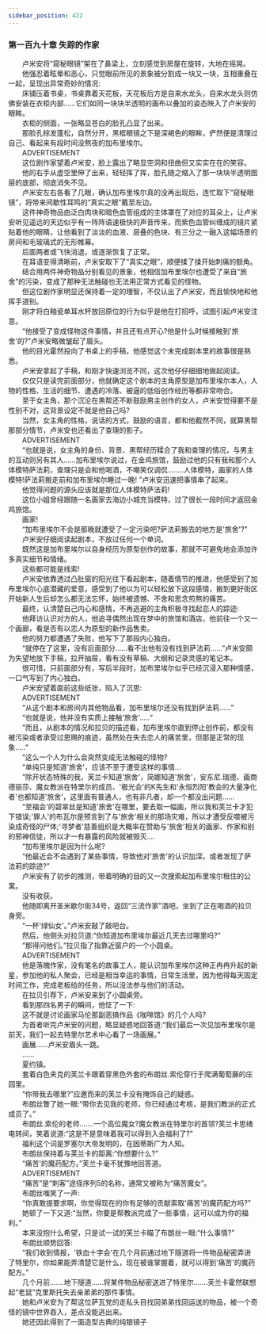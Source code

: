 ```yaml
---
sidebar_position: 422
---
```

### 第一百九十章 失踪的作家  


　　卢米安将“窥秘眼镜”架在了鼻梁上，立刻感觉到房屋在旋转，大地在摇晃。  
　　他强忍着眩晕和恶心，只觉眼前所见的景象被分割成一块又一块，互相重叠在一起，呈现出异常奇妙的情况:  
　　床铺压着书桌，书桌靠着天花板，天花板后方是自来水龙头，自来水龙头则仿佛安装在衣柜内部……它们如同一块块半透明的画布以叠加的姿态映入了卢米安的眼眸。  
　　衣柜的侧面，一张略显苍白的脸孔凸显了出来。  
　　那脸孔棕发蓬松，自然分开，黑框眼镜之下是深褐色的眼眸，俨然便是清理过自己、看起来有段时间没熬夜的加布里埃尔。  
　　ADVERTISEMENT  
　　这位剧作家望着卢米安，脸上露出了略显空洞和扭曲但又实实在在的笑容。  
　　他的右手从虚空里伸了出来，轻轻挥了挥，脸孔随之缩入了那一块块半透明图层的底部，彻底消失不见。  
　　卢米安左右各看了几眼，确认加布里埃尔真的没再出现后，连忙取下“窥秘眼镜”，将带来间歇性耳鸣的“真实之眼”戴至左边。  
　　这件神奇物品由泛白肉块和暗色血管组成的主体罩在了对应的耳朵上，让卢米安听见遥远的天边似乎有一阵阵语速极快的声音传来，而紫色血管纠缠成的镜片紧贴着他的眼睛，让他看到了淡淡的血液、层叠的色块、有三分之一融入这幅场景的房间和毛玻璃式的无形帷幕。  
　　后面两者或飞快消退，或逐渐恢复了正常。  
　　在耳语变得清晰前，卢米安取下了“真实之眼”，顺便揉了揉开始刺痛的额角。  
　　结合用两件神奇物品分别看见的景象，他相信加布里埃尔也遭受了来自“旅舍”的污染，变成了那种无法触碰也无法用正常方式看见的怪物。  
　　但这位剧作家明显还保持着一定的理智，不仅认出了卢米安，而且愉快地和他挥手道别。  
　　刚才将白釉瓷单耳水杯放回原位的行为似乎是他在打招呼，试图引起卢米安注意。  
　　“他接受了变成怪物这件事情，并且还有点开心?他是什么时候接触到'旅舍'的?”卢米安略微皱起了眉头。  
　　他的目光霍然投向了书桌上的手稿，他感觉这个未完成剧本里的故事很是熟悉。  
　　卢米安拿起了手稿，和刚才快速浏览不同，这次他仔仔细细地做起阅读。  
　　仅仅只是读完前面部分，他就确定这个剧本的主角原型是加布里埃尔本人，人物的性格、生活的细节、遭遇的冷落、被逼的低俗创作经历等都非常吻合。  
　　至于女主角，那个沉沦在黑帮还不断鼓励男主创作的女人，卢米安觉得要不是性别不对，这背景设定不就是他自己吗?  
　　当然，女主角的性格，说话的方式，鼓励的语言，都和他截然不同，就算黑帮那部分情节，卢米安也还看出了查理的影子。  
　　ADVERTISEMENT  
　　“也就是说，女主角的身份、背景、黑帮经历糅合了我和查理的情况，与男主的互动则另有其人……加布里埃尔说过，在金鸡旅馆，鼓励过他的只有我和那个人体模特萨法莉，查理只是会和他喝酒，不嘲笑仅调侃.…….人体模特，画家的人体模特!萨法莉搬走前和加布里埃尔睡过一晚! ”卢米安迅速把事情串了起来。  
　　他觉得问题的源头应该就是那位人体模特萨法莉!  
　　这位小姐曾经跟随一名画家去海边小城充当模特，过了很长一段时间才返回金鸡旅馆。  
　　画家!  
　　“加布里埃尔不会是那晚就遭受了一定污染吧?萨法莉搬去的地方是'旅舍'?”  
　　卢米安仔细阅读起剧本，不放过任何一个单词。  
　　既然这是加布里埃尔以自身经历为原型创作的故事，那就不可避免地会添加许多真实细节和情绪。  
　　这些都可能是线索!  
　　卢米安依靠透过凸肚窗的阳光往下看起剧本，随着情节的推进，他感受到了加布里埃尔心底潜藏的爱意，感受到了他以为可以轻松放下这段感情，搬到更好街区开始新人生后却怎么都无法忘怀，始终被遗憾、不舍和思念煎熬的痛苦。  
　　最终，认清楚自己内心和感情，不再逃避的主角积极寻找起恋人的踪迹:  
　　他拜访认识对方的人，他追寻偶然出现在梦中的旅馆和酒店，他前往一个又一个画廊，看是否有以恋人为原型的新作品售卖。  
　　他的努力都遭遇了失败，他写下了那段内心独白。  
　　“就停在了这里，没有后面部分…...看不出他有没有找到萨法莉……”卢米安颇为失望地放下手稿，拉开抽屉，看有没有草稿、大纲和记录灵感的笔记本。  
　　很可惜，只前面部分有，写后半段时，加布里埃尔似乎已经沉浸入那种情感，一口气写到了内心独白。  
　　卢米安望着面前这些纸张，陷入了沉思:  
　　ADVERTISEMENT  
　　“从这个剧本和房间内其他物品看，加布里埃尔还没有找到萨法莉......”  
　　“也就是说，他并没有实质上接触'旅舍'.....“  
　　“而且，从剧本的情况和拉贝的描述看，加布里埃尔直到停止创作前，都没有被污染或者承受过恩赐的痕迹，虽然处在失去恋人的痛苦里，但那是正常的现象.....“  
　　“这么一个人为什么会突然变成无法触碰的怪物?  
　　“单纯只是知道'旅舍'，应该不至于遭受这样的事情...  
　　“除开状态特殊的我，芙兰卡知道'旅舍'，简娜知道'旅舍'，安东尼.瑞德、画商德丽莎、魔女教派在特里尔的成员、'极光会'的K先生和'永恒烈阳'教会的大量净化者'也都知道'旅舍'，这里面有普通人，也有非凡者，却一个都没出问题……  
　　“至福会'的碧翠丝是知道'旅舍'在哪里，要去取一幅画，所以我和芙兰卡才犯下错误;'罪人'的布瓦尔是预言到了与'旅舍'相关的那场灾难，所以才遭受反噬被污染成奇怪的尸体;'寻梦者'慈善组织是大概率在赞助与'旅舍'相关的画家、作家和别的邪神信徒，所以才一有暴露的风险就被毁灭....  
　　“加布里埃尔是因为什么呢?  
　　“他最近会不会遇到了某些事情，导致他对'旅舍'的认识加深，或者发现了萨法莉的踪迹?”  
　　卢米安有了初步的推测，带着明确的目的又一次搜索起加布里埃尔租住的公寓。  
　　没有收获。  
　　他随即离开圣米歇尔街34号，返回“三流作家”酒吧，坐到了正在喝酒的拉贝身旁。  
　　“一杯'绿仙女'。”卢米安敲了敲吧台。  
　　然后，他侧头对拉贝道:“你知道加布里埃尔最近几天去过哪里吗?”  
　　“那得问他们。”拉贝指了指靠近窗户的一个小圆桌。  
　　ADVERTISEMENT  
　　他是落魄作家，没有笔名的故事工人，能认识加布里埃尔这种正冉冉升起的新星，参加他的私人聚会，已经是相当幸运的事情，日常生活里，因为他得每天固定时间工作，完成老板给的任务，所以没法参与他们的活动。  
　　在拉贝引荐下，卢米安来到了小圆桌旁。  
　　看到那四名男子的瞬间，他怔了一下:  
　　这不就是讨论画家马伦那副恶搞作品《咖啡馆》的几个人吗?  
　　为首者听完卢米安的问题，略显疑惑地回答道:“我们最后一次见加布里埃尔是前天，我们一起去特里尔艺术中心看了一场画展。”  
　　画展......卢米安眉头一跳。  
　　......  
　　夏约镇。  
　　套着白色夹克的芙兰卡跟着穿黑色外套的布朗丝.索伦穿行于爬满葡萄藤的庄园里。  
　　“你带我去哪里?”应邀而来的芙兰卡没有掩饰自己的疑惑。  
　　布朗丝瞥了她一眼:“带你去见我的老师，你已经通过考核，是我们教派的正式成员了。”  
　　布朗丝.索伦的老师.……一个高位魔女?魔女教派在特里尔的首领?芙兰卡思绪电转间，笑着说道:“这是不是意味着我可以得到入会福利了?”  
　　福利这个词是罗塞尔大帝发明的，在因蒂斯广为人知。  
　　布朗丝保持着与芙兰卡的距离:“你想要什么?”  
　　“痛苦'的魔药配方。”芙兰卡毫不犹豫地回答道。  
　　ADVERTISEMENT  
　　“痛苦”是“刺客”途径序列5的名称，通常又被称为“痛苦魔女”。  
　　布朗丝嗤笑了一声:  
　　“你真敢提要求啊，你觉得现在的你有足够的贡献索取'痛苦'的魔药配方吗?”  
　　她顿了一下又道:“当然，你要是帮教派完成了一些事情，这可以成为你的福利。”  
　　本来没抱什么希望，只是试一试的芙兰卡瞄了布朗丝一眼:“什么事情?”  
　　布朗丝顺势回答:  
　　“我们收到情报，'铁血十字会'在几个月前通过地下隧道将一件物品秘密弄进了特里尔，你如果能弄清楚它是什么，现在被谁掌握着，就可以得到'痛苦'的魔药配方。”  
　　几个月前….…地下隧道…...将某件物品秘密送进了特里尔…….芙兰卡霍然联想起“老鼠”克里斯托失去亲弟弟的那件事情。  
　　她和卢米安为了帮这位萨瓦党的走私头目找回弟弟找回运送的物品，被一个奇怪的镜中世界吞入，差点没能逃出来。  
　　她还因此得到了一面造型古典的纯银镜子  

